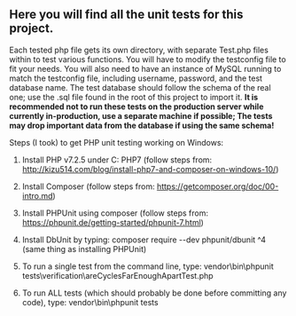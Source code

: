 ## Here you will find all the unit tests for this project. ##
Each tested php file gets its own directory, with separate Test.php files within to test various functions. You will have to modify the testconfig file to fit your needs. You will also need to have an instance of MySQL running to match the testconfig file, including username, password, and the test database name. The test database should follow the schema of the real one; use the .sql file found in the root of this project to import it. **It is recommended not to run these tests on the production server while currently in-production, use a separate machine if possible; The tests may drop important data from the database if using the same schema!**

Steps (I took) to get PHP unit testing working on Windows:
1. Install PHP v7.2.5 under C: PHP7 (follow steps from: http://kizu514.com/blog/install-php7-and-composer-on-windows-10/)

2. Install Composer (follow steps from: https://getcomposer.org/doc/00-intro.md)

3. Install PHPUnit using composer (follow steps from: https://phpunit.de/getting-started/phpunit-7.html)

4. Install DbUnit by typing: composer require --dev phpunit/dbunit ^4 (same thing as installing PHPUnit)

5. To run a single test from the command line, type: vendor\bin\phpunit tests\verification\areCyclesFarEnoughApartTest.php

6. To run ALL tests (which should probably be done before committing any code), type: vendor\bin\phpunit tests
